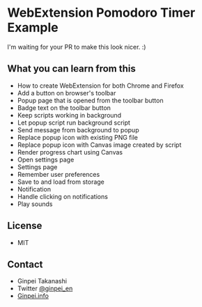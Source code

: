 # WebExtension Pomodoro Timer Example

I'm waiting for your PR to make this look nicer. :)

## What you can learn from this

- How to create WebExtension for both Chrome and Firefox
- Add a button on browser's toolbar
- Popup page that is opened from the toolbar button
- Badge text on the toolbar button
- Keep scripts working in background
- Let popup script run background script
- Send message from background to popup
- Replace popup icon with existing PNG file
- Replace popup icon with Canvas image created by script
- Render progress chart using Canvas
- Open settings page
- Settings page
- Remember user preferences
- Save to and load from storage
- Notification
- Handle clicking on notifications
- Play sounds

## License

- MIT

## Contact

- Ginpei Takanashi
- Twitter [@ginpei_en](http://twitter.com/ginpei_en)
- [Ginpei.info](https://ginpei.info/#/)
